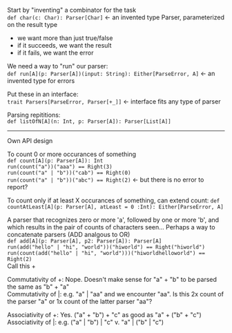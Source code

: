 Start by "inventing" a combinator for the task  
`def char(c: Char): Parser[Char]` <- an invented type Parser, parameterized on the result type
 - we want more than just true/false
 - if it succeeds, we want the result
 - if it fails, we want the error
 
We need a way to "run" our parser:  
`def run[A](p: Parser[A])(input: String): Either[ParseError, A]` <- an invented type for errors

Put these in an interface:  
`trait Parsers[ParseError, Parser[+_]]` <- interface fits any type of parser

Parsing repititions:  
`def listOfN[A](n: Int, p: Parser[A]): Parser[List[A]]`

---
Own API design

To count 0 or more occurances of something  
`def count[A](p: Parser[A]): Int`  
`run(count("a"))("aaa") == Right(3)`  
`run(count("a" | "b"))("cab") == Right(0)`  
`run(count("a" | "b"))("abc") == Right(2)` <- but there is no error to report?

To count only if at least X occurances of something, can extend count:
`def countAtLeast[A](p: Parser[A], atLeast = 0 :Int): Either[ParseError, A]`  

A parser that recognizes zero or more 'a', followed by one or more 'b', and which results in the pair of counts of characters seen...
Perhaps a way to concatenate parsers (ADD analgous to OR)  
`def add[A](p: Parser[A], p2: Parser[A]): Parser[A]`  
`run(add("hello" | "hi", "world"))("hiworld") == Right("hiworld")`  
`run(count(add("hello" | "hi", "world")))("hiworldhelloworld") == Right(2)`  
Call this +

Commutativity of +: Nope. Doesn't make sense for "a" + "b" to be parsed the same as "b" + "a"  
Commutativity of |: e.g. "a" | "aa" and we encounter "aa". Is this 2x count of the parser "a" or 1x count of the latter parser "aa"?  

Associativity of +: Yes. ("a" + "b") + "c" as good as "a" + ("b" + "c")  
Associativity of |: e.g. ("a" | "b") | "c" v. "a" | ("b" | "c")
